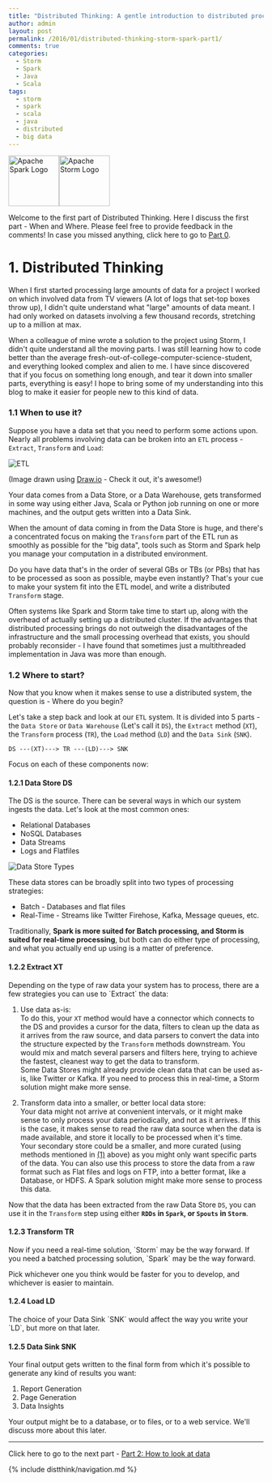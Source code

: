 ```yaml
---
title: "Distributed Thinking: A gentle introduction to distributed processing using Apache Storm and Apache Spark - Part 1" 
author: admin
layout: post
permalink: /2016/01/distributed-thinking-storm-spark-part1/
comments: true
categories:
  - Storm
  - Spark
  - Java
  - Scala
tags:
  - storm
  - spark
  - scala
  - java
  - distributed
  - big data
---
```


<img src="http://spark.apache.org/images/spark-logo-trademark.png" alt="Apache Spark Logo" style="height: 100"/><img src="http://storm.apache.org/images/logo.png" alt="Apache Storm Logo" style="height: 100"/>

Welcome to the first part of Distributed Thinking. Here I discuss the first part - When and Where. Please feel free to provide feedback in the comments! In case you missed anything, click here to go to [Part 0](/2015/12/distributed-thinking-storm-spark-part0 "Distributed Thinking").

<h1>1. Distributed Thinking</h1>

When I first started processing large amounts of data for a project I worked on which involved data from TV viewers (A lot of logs that set-top boxes throw up), I didn't quite understand what "large" amounts of data meant. I had only worked on datasets involving a few thousand records, stretching up to a million at max.

When a colleague of mine wrote a solution to the project using Storm, I didn't quite understand all the moving parts. I was still learning how to code better than the average fresh-out-of-college-computer-science-student, and everything looked complex and alien to me. I have since discovered that if you focus on something long enough, and tear it down into smaller parts, everything is easy! I hope to bring some of my understanding into this blog to make it easier for people new to this kind of data.

<h3>1.1 When to use it?</h3>

Suppose you have a data set that you need to perform some actions upon. Nearly all problems involving data can be broken into an `ETL` process - `Extract`, `Transform` and `Load`:

![ETL](/assets/images/2015/12/ETL.png)

(Image drawn using [Draw.io](https://www.draw.io/ "Draw.io") - Check it out, it's awesome!)

Your data comes from a Data Store, or a Data Warehouse, gets transformed in some way using either Java, Scala or Python job running on one or more machines, and the output gets written into a Data Sink.

When the amount of data coming in from the Data Store is huge, and there's a concentrated focus on making the `Transform` part of the ETL run as smoothly as possible for the "big data", tools such as Storm and Spark help you manage your computation in a distributed environment.

Do you have data that's in the order of several GBs or TBs (or PBs) that has to be processed as soon as possible, maybe even instantly? That's your cue to make your system fit into the ETL model, and write a distributed `Transform` stage.

Often systems like Spark and Storm take time to start up, along with the overhead of actually setting up a distributed cluster. If the advantages that distributed processing brings do not outweigh the disadvantages of the infrastructure and the small processing overhead that exists, you should probably reconsider - I have found that sometimes just a multithreaded implementation in Java was more than enough.

<h3>1.2 Where to start?</h3>
Now that you know when it makes sense to use a distributed system, the question is - Where do you begin?

Let's take a step back and look at our `ETL` system. It is divided into 5 parts - the `Data Store` or `Data Warehouse` (Let's call it `DS`), the `Extract` method (`XT`), the `Transform` process (`TR`), the `Load` method (`LD`) and the `Data Sink` (`SNK`).

    DS ---(XT)---> TR ---(LD)---> SNK

Focus on each of these components now:

<a name="ds"></a>
<h4>1.2.1 Data Store DS</h4>
The DS is the source. There can be several ways in which our system ingests the data. Let's look at the most common ones:

* Relational Databases
* NoSQL Databases
* Data Streams
* Logs and Flatfiles

![Data Store Types](/assets/images/2016/01/DataStoreTypes.png)

These data stores can be broadly split into two types of processing strategies:

* Batch - Databases and flat files
* Real-Time - Streams like Twitter Firehose, Kafka, Message queues, etc.

Traditionally, <b>Spark is more suited for Batch processing, and Storm is suited for  real-time processing</b>, but both can do either type of processing, and what you actually end up using is a matter of preference.


<a name="xt"></a>
<h4>1.2.2 Extract XT</h4>
Depending on the type of raw data your system has to process, there are a few strategies you can use to `Extract` the data:

<a name="1_2_2_1_as_is"></a>

1. Use data as-is:<br>
To do this, your `XT` method would have a connector which connects to the DS and provides a cursor for the data, filters to clean up the data as it arrives from the raw source, and data parsers to convert the data into the structure expected by the `Transform` methods downstream. You would mix and match several parsers and filters here, trying to achieve the fastest, cleanest way to get the data to transform.<br>
Some Data Stores might already provide clean data that can be used as-is, like Twitter or Kafka. If you need to process this in real-time, a Storm solution might make more sense.

2. Transform data into a smaller, or better local data store:<br>
Your data might not arrive at convenient intervals, or it might make sense to only process your data periodically, and not as it arrives. If this is the case, it makes sense to read the raw data source when the data is made available, and store it locally to be processed when it's time.<br>
Your secondary store could be a smaller, and more curated (using methods mentioned in [(1)](#1_2_2_1_as_is) above) as you might only want specific parts of the data. You can also use this process to store the data from a raw format such as Flat files and logs on FTP, into a better format, like a Database, or HDFS. A Spark solution might make more sense to process this data.

Now that the data has been extracted from the raw Data Store `DS`, you can use it in the `Transform` step using either <b>`RDDs` in `Spark`, or `Spouts` in `Storm`</b>.

<a name="tr"></a>
<h4>1.2.3 Transform TR</h4>
Now if you need a real-time solution, `Storm` may be the way forward. If you need a batched processing solution, `Spark` may be the way forward.

Pick whichever one you think would be faster for you to develop, and whichever is easier to maintain.

<a name="ld"></a>
<h4>1.2.4 Load LD</h4>
The choice of your Data Sink `SNK` would affect the way you write your `LD`, but more on that later.

<a name="snk"></a>
<h4>1.2.5 Data Sink SNK</h4>
Your final output gets written to the final form from which it's possible to generate any kind of results you want:

1. Report Generation
2. Page Generation
3. Data Insights

Your output might be to a database, or to files, or to a web service. We'll discuss more about this later.

---------

Click here to go to the next part - [Part 2: How to look at data](/2016/01/distributed-thinking-storm-spark-part2 "Part 2: How to look at data")

{% include distthink/navigation.md %}
